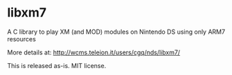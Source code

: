 # libxm7

A C library to play XM (and MOD) modules on Nintendo DS using only ARM7 resources

More details at: http://wcms.teleion.it/users/cgq/nds/libxm7/

This is released as-is. MIT license.

